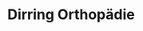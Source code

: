 ---
title: "Dirring Orthopädie"
url: /zeulenroda-triebes/dirring-orthopaedie/
shop: Sanitätshaus
---